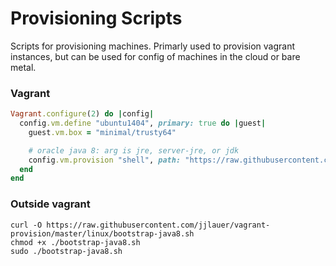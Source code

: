 Provisioning Scripts
====================

Scripts for provisioning machines.  Primarly used to provision
vagrant instances, but can be used for config of machines in the
cloud or bare metal.

### Vagrant

```ruby
Vagrant.configure(2) do |config|
  config.vm.define "ubuntu1404", primary: true do |guest|
    guest.vm.box = "minimal/trusty64"

    # oracle java 8: arg is jre, server-jre, or jdk
    config.vm.provision "shell", path: "https://raw.githubusercontent.com/jjlauer/vagrant-provision/master/linux/bootstrap-java8.sh", args: "server-jre"
  end
end
```

### Outside vagrant

```
curl -O https://raw.githubusercontent.com/jjlauer/vagrant-provision/master/linux/bootstrap-java8.sh
chmod +x ./bootstrap-java8.sh
sudo ./bootstrap-java8.sh
```
